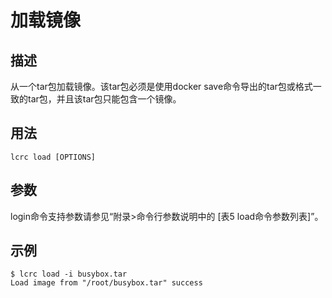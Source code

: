 # 加载镜像<a name="ZH-CN_TOPIC_0184808127"></a>

## 描述<a name="zh-cn_topic_0183111391_section16459173015919"></a>

从一个tar包加载镜像。该tar包必须是使用docker save命令导出的tar包或格式一致的tar包，并且该tar包只能包含一个镜像。

## 用法<a name="zh-cn_topic_0183111391_section1720816322551"></a>

```
lcrc load [OPTIONS]
```

## 参数<a name="zh-cn_topic_0183111391_section1239324185610"></a>

login命令支持参数请参见“附录>命令行参数说明中的 [表5 load命令参数列表]”。

## 示例<a name="zh-cn_topic_0183111391_section451016475564"></a>

```
$ lcrc load -i busybox.tar
Load image from "/root/busybox.tar" success
```

